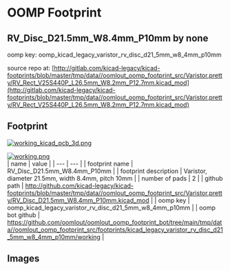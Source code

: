 # OOMP Footprint  
## RV_Disc_D21.5mm_W8.4mm_P10mm  by none  
  
oomp key: oomp_kicad_legacy_varistor_rv_disc_d21_5mm_w8_4mm_p10mm  
  
source repo at: [http://gitlab.com/kicad-legacy/kicad-footprints/blob/master/tmp/data//oomlout_oomp_footprint_src/Varistor.pretty/RV_Rect_V25S440P_L26.5mm_W8.2mm_P12.7mm.kicad_mod](http://gitlab.com/kicad-legacy/kicad-footprints/blob/master/tmp/data//oomlout_oomp_footprint_src/Varistor.pretty/RV_Rect_V25S440P_L26.5mm_W8.2mm_P12.7mm.kicad_mod)  
## Footprint  
  
[![working_kicad_pcb_3d.png](working_kicad_pcb_3d_600.png)](working_kicad_pcb_3d.png)  
  
[![working.png](working_600.png)](working.png)  
| name | value | 
| --- | --- | 
| footprint name | RV_Disc_D21.5mm_W8.4mm_P10mm | 
| footprint description | Varistor, diameter 21.5mm, width 8.4mm, pitch 10mm | 
| number of pads | 2 | 
| github path | http://github.com/kicad-legacy/kicad-footprints/blob/master/tmp/data//oomlout_oomp_footprint_src/Varistor.pretty/RV_Disc_D21.5mm_W8.4mm_P10mm.kicad_mod | 
| oomp key | oomp_kicad_legacy_varistor_rv_disc_d21_5mm_w8_4mm_p10mm | 
| oomp bot github | https://github.com/oomlout/oomlout_oomp_footprint_bot/tree/main/tmp/data//oomlout_oomp_footprint_src/footprints/kicad_legacy_varistor_rv_disc_d21_5mm_w8_4mm_p10mm/working | 
## Images  
